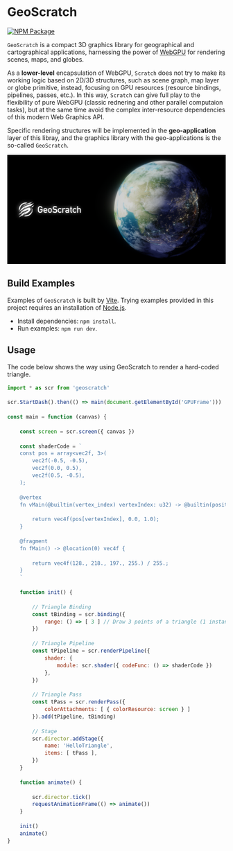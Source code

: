 # GeoScratch

[![NPM Package][npm]][npm-url]

`GeoScratch` is a compact 3D graphics library for geographical and cartographical applications, harnessing the power of [WebGPU](https://www.w3.org/TR/webgpu/) for rendering scenes, maps, and globes.  

As a **lower-level** encapsulation of WebGPU, `Scratch` does not try to make its working logic based on 2D/3D structures, such as scene graph, map layer or globe primitive, instead, focusing on GPU resources (resource bindings, pipelines, passes, etc.). In this way, `Scratch` can give full play to the flexibility of pure WebGPU (classic rednering and other parallel computaion tasks), but at the same time avoid the complex inter-resource dependencies of this modern Web Graphics API. 

Specific rendering structures will be implemented in the **geo-application** layer of this libray, and the graphics library with the geo-applications is the so-called `GeoScratch`.

![Image text](https://github.com/YcSoku/GeoScratch/blob/main/DayDream.png)

## Build Examples
Examples of `GeoScratch` is built by [Vite](https://vitejs.dev/). Trying examples provided in this project
requires an installation of [Node.js](https://nodejs.org/en/).

- Install dependencies: `npm install`.
- Run examples: `npm run dev`.

## Usage
The code below shows the way using GeoScratch to render a hard-coded triangle.

``` JavaScript
import * as scr from 'geoscratch'

scr.StartDash().then(() => main(document.getElementById('GPUFrame')))

const main = function (canvas) {
    
    const screen = scr.screen({ canvas })

    const shaderCode = `
    const pos = array<vec2f, 3>(
        vec2f(-0.5, -0.5),
        vec2f(0.0, 0.5),
        vec2f(0.5, -0.5),
    );

    @vertex
    fn vMain(@builtin(vertex_index) vertexIndex: u32) -> @builtin(position) vec4f {
    
        return vec4f(pos[vertexIndex], 0.0, 1.0);
    }
    
    @fragment
    fn fMain() -> @location(0) vec4f {
    
        return vec4f(128., 218., 197., 255.) / 255.;
    }
    `
    
    function init() {
    
        // Triangle Binding
        const tBinding = scr.binding({ 
            range: () => [ 3 ] // Draw 3 points of a triangle (1 instance as default)
        })
    
        // Triangle Pipeline
        const tPipeline = scr.renderPipeline({
            shader: {
                module: scr.shader({ codeFunc: () => shaderCode })
            },
        })
    
        // Triangle Pass
        const tPass = scr.renderPass({
            colorAttachments: [ { colorResource: screen } ]
        }).add(tPipeline, tBinding)
    
        // Stage
        scr.director.addStage({
            name: 'HelloTriangle',
            items: [ tPass ],
        })
    }
    
    function animate() {
    
        scr.director.tick()
        requestAnimationFrame(() => animate())
    }

    init()
    animate()
}
```

[npm]: https://img.shields.io/npm/v/geoscratch
[npm-url]: https://www.npmjs.com/package/geoscratch

